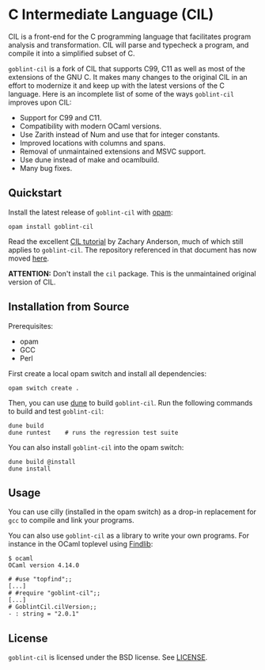 C Intermediate Language (CIL)
============================

CIL is a front-end for the C programming language that facilitates
program analysis and transformation. CIL will parse and typecheck a
program, and compile it into a simplified subset of C.

`goblint-cil` is a fork of CIL that supports C99, C11 as well as most of the
extensions of the GNU C. It makes many changes to the original CIL in an effort
to modernize it and keep up with the latest versions of the C language. Here is
an incomplete list of some of the ways `goblint-cil` improves upon CIL:
* Support for C99 and C11.
* Compatibility with modern OCaml versions.
* Use Zarith instead of Num and use that for integer constants.
* Improved locations with columns and spans.
* Removal of unmaintained extensions and MSVC support.
* Use dune instead of make and ocamlbuild.
* Many bug fixes.

Quickstart
----------

Install the latest release of `goblint-cil` with [opam][]:

    opam install goblint-cil

Read the excellent [CIL tutorial][tuto] by Zachary Anderson, much of which
still applies to `goblint-cil`. The repository referenced in that document has now moved [here][repo].

**ATTENTION:** Don't install the `cil` package. This is the unmaintained
original version of CIL.

[opam]: https://opam.ocaml.org/
[tuto]: https://web.eecs.umich.edu/~weimerw/2011-6610/reading/ciltut.pdf
[repo]: https://github.com/zanderso/cil-template

Installation from Source
------------------------

Prerequisites:
- opam
- GCC
- Perl

First create a local opam switch and install all dependencies:

    opam switch create .

Then, you can use [dune] to build `goblint-cil`. Run the following
commands to build and test `goblint-cil`:

    dune build
    dune runtest    # runs the regression test suite

You can also install `goblint-cil` into the opam switch:

    dune build @install
    dune install

[dune]: https://github.com/ocaml/dune

Usage
-----

You can use cilly (installed in the opam switch) as a drop-in
replacement for `gcc` to compile and link your programs.

You can also use `goblint-cil` as a library to write your own programs. For
instance in the OCaml toplevel using [Findlib][findlib]:

    $ ocaml
    OCaml version 4.14.0

    # #use "topfind";;
    [...]
    # #require "goblint-cil";;
    [...]
    # GoblintCil.cilVersion;;
    - : string = "2.0.1"

[findlib]: http://projects.camlcity.org/projects/findlib.html

License
-------
`goblint-cil` is licensed under the BSD license. See [LICENSE][license].

[license]: https://github.com/goblint/cil/blob/develop/LICENSE

